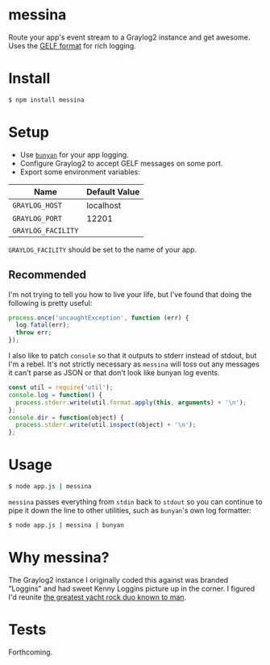 # messina

Route your app's event stream to a Graylog2 instance and get awesome. Uses the [GELF format](http://www.graylog2.org/about/gelf) for rich logging.

# Install

```bash
$ npm install messina
```

# Setup

* Use [`bunyan`](https://github.com/trentm/node-bunyan) for your app logging.
* Configure Graylog2 to accept GELF messages on some port.
* Export some environment variables:

| Name | Default Value
-------|----------------
| `GRAYLOG_HOST` | localhost
| `GRAYLOG_PORT` | 12201
| `GRAYLOG_FACILITY` |

`GRAYLOG_FACILITY` should be set to the name of your app.

## Recommended

I'm not trying to tell you how to live your life, but I've found that doing the following is pretty useful:

```js
process.once('uncaughtException', function (err) {
  log.fatal(err);
  throw err;
});
```

I also like to patch `console` so that it outputs to stderr instead of stdout, but I'm a rebel. It's not strictly necessary as `messina` will toss out any messages it can't parse as JSON or that don't look like bunyan log events.

```js
const util = require('util');
console.log = function() {
  process.stderr.write(util.format.apply(this, arguments) + '\n');
};
console.dir = function(object) {
  process.stderr.write(util.inspect(object) + '\n');
};
```

# Usage

```bash
$ node app.js | messina
```

`messina` passes everything from `stdin` back to `stdout` so you can continue to pipe it down the line to other utilities, such as `bunyan`'s own log formatter:

```bash
$ node app.js | messina | bunyan
```

# Why messina?

The Graylog2 instance I originally coded this against was branded "Loggins" and had sweet Kenny Loggins picture up in the corner. I figured I'd reunite [the greatest yacht rock duo known to man](http://en.wikipedia.org/wiki/Loggins_and_Messina).

# Tests

Forthcoming.